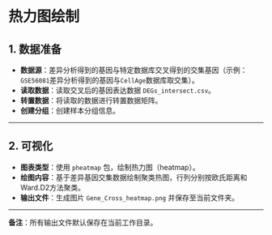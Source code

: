 # 热力图绘制

## 1. 数据准备
- **数据源**：差异分析得到的基因与特定数据库交叉得到的交集基因（示例：`GSE56081`差异分析得到的基因与`CellAge`数据库取交集）。
- **读取数据**：读取交叉后的基因表达数据 `DEGs_intersect.csv`。
- **转置数据**：将读取的数据进行转置数据矩阵。
- **创建分组**：创建样本分组信息。

---

## 2. 可视化
- **图表类型**：使用 `pheatmap` 包，绘制热力图（heatmap）。
- **绘图内容**：基于差异基因交集数据绘制聚类热图，行列分别按欧氏距离和Ward.D2方法聚类。
- **输出文件**：生成图片 `Gene_Cross_heatmap.png` 并保存至当前文件夹。


---

**备注**：所有输出文件默认保存在当前工作目录。